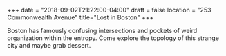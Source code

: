 +++
date = "2018-09-02T21:22:00-04:00"
draft = false
location = "253 Commonwealth Avenue"
title="Lost in Boston"
+++

Boston has famously confusing intersections and pockets of weird organization within the entropy. Come explore the topology of this strange city and maybe grab dessert.
